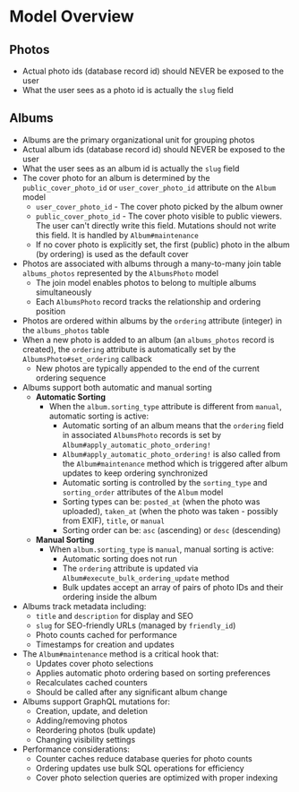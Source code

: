 # Model Overview

## Photos

- Actual photo ids (database record id) should NEVER be exposed to the user
- What the user sees as a photo id is actually the `slug` field

## Albums

- Albums are the primary organizational unit for grouping photos
- Actual album ids (database record id) should NEVER be exposed to the user
- What the user sees as an album id is actually the `slug` field
- The cover photo for an album is determined by the `public_cover_photo_id` or `user_cover_photo_id` attribute on the `Album` model
  - `user_cover_photo_id` - The cover photo picked by the album owner
  - `public_cover_photo_id` - The cover photo visible to public viewers. The user can't directly write this field. Mutations should not write this field. It is handled by `Album#maintenance`
  - If no cover photo is explicitly set, the first (public) photo in the album (by ordering) is used as the default cover
- Photos are associated with albums through a many-to-many join table `albums_photos` represented by the `AlbumsPhoto` model
  - The join model enables photos to belong to multiple albums simultaneously
  - Each `AlbumsPhoto` record tracks the relationship and ordering position
- Photos are ordered within albums by the `ordering` attribute (integer) in the `albums_photos` table
- When a new photo is added to an album (an `albums_photos` record is created), the `ordering` attribute is automatically set by the `AlbumsPhoto#set_ordering` callback
  - New photos are typically appended to the end of the current ordering sequence
- Albums support both automatic and manual sorting
  - **Automatic Sorting**
    - When the `album.sorting_type` attribute is different from `manual`, automatic sorting is active:
      - Automatic sorting of an album means that the `ordering` field in associated `AlbumsPhoto` records is set by `Album#apply_automatic_photo_ordering!`
      - `Album#apply_automatic_photo_ordering!` is also called from the `Album#maintenance` method which is triggered after album updates to keep ordering synchronized
      - Automatic sorting is controlled by the `sorting_type` and `sorting_order` attributes of the `Album` model
      - Sorting types can be: `posted_at` (when the photo was uploaded), `taken_at` (when the photo was taken - possibly from EXIF), `title`, or `manual`
      - Sorting order can be: `asc` (ascending) or `desc` (descending)
  - **Manual Sorting**
    - When `album.sorting_type` is `manual`, manual sorting is active:
      - Automatic sorting does not run
      - The `ordering` attribute is updated via `Album#execute_bulk_ordering_update` method
      - Bulk updates accept an array of pairs of photo IDs and their ordering inside the album
- Albums track metadata including:
  - `title` and `description` for display and SEO
  - `slug` for SEO-friendly URLs (managed by `friendly_id`)
  - Photo counts cached for performance
  - Timestamps for creation and updates
- The `Album#maintenance` method is a critical hook that:
  - Updates cover photo selections
  - Applies automatic photo ordering based on sorting preferences
  - Recalculates cached counters
  - Should be called after any significant album change
- Albums support GraphQL mutations for:
  - Creation, update, and deletion
  - Adding/removing photos
  - Reordering photos (bulk update)
  - Changing visibility settings
- Performance considerations:
  - Counter caches reduce database queries for photo counts
  - Ordering updates use bulk SQL operations for efficiency
  - Cover photo selection queries are optimized with proper indexing

